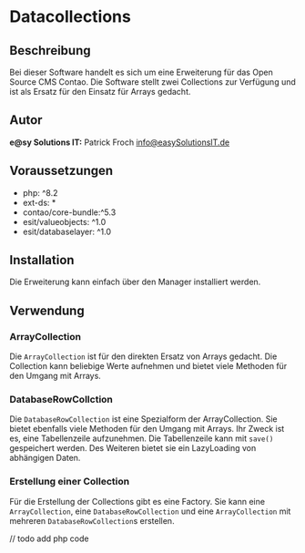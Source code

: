 # Datacollections


## Beschreibung

Bei dieser Software handelt es sich um eine Erweiterung für das Open Source CMS Contao. Die
Software stellt zwei Collections zur Verfügung und ist als Ersatz für den Einsatz für Arrays
gedacht.


## Autor

__e@sy Solutions IT:__ Patrick Froch <info@easySolutionsIT.de>


## Voraussetzungen

- php: ^8.2
- ext-ds: *
- contao/core-bundle:^5.3
- esit/valueobjects: ^1.0
- esit/databaselayer: ^1.0


## Installation

Die Erweiterung kann einfach über den Manager installiert werden.


## Verwendung

### ArrayCollection

Die `ArrayCollection` ist für den direkten Ersatz von Arrays gedacht. Die Collection kann
beliebige Werte aufnehmen und bietet viele Methoden für den Umgang mit Arrays.

### DatabaseRowCollction

Die `DatabaseRowCollection` ist eine Spezialform der ArrayCollection. Sie bietet ebenfalls
viele Methoden für den Umgang mit Arrays. Ihr Zweck ist es, eine Tabellenzeile aufzunehmen.
Die Tabellenzeile kann mit `save()` gespeichert werden. Des Weiteren bietet sie ein LazyLoading
von abhängigen Daten.

### Erstellung einer Collection

Für die Erstellung der Collections gibt es eine Factory. Sie kann eine `ArrayCollection`, eine
`DatabaseRowCollection` und eine `ArrayCollection` mit mehreren `DatabaseRowCollection`s erstellen.

// todo add php code

